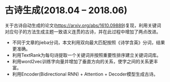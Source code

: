
# 古诗生成(2018.04 – 2018.06)                                                                    

关于古诗自动生成的论文(https://arxiv.org/abs/1610.09889)复现，利用关键词对应句子的方法生成主题一致语义连贯的古诗，并在此过程中增加了两点改进。

+	不同于文章的jieba分词，本文利用双向最大匹配按照《诗学含英》分词，结果更准确。
+	利用TextRank为每句诗提取一个关键词并按照重要性排序建立关键词词库。
+	利用word2vec训练字向量并增加了垂直方向的关系，使字之间的关系更丰富。
+	利用Encoder(Bidirectional RNN) + Attention + Decoder模型生成古诗。

